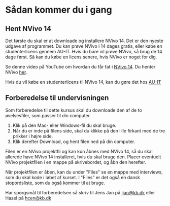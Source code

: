 # Sådan kommer du i gang

## Hent NVivo 14 
Det første du skal er at downloade og installere NVivo 14. Det er den nyeste udgave af programmet.
Du kan prøve NVivo i 14 dages gratis, eller købe en studenterlicens gennem AU-IT. 
Hvis du bare vil prøve NVivo, så brug de 14 dage først. Så kan du købe en licens senere, hvis NVivo er noget for dig.  

Se denne video på YouTube om hvordan du får fat i [NVivo 14](https://youtu.be/Uwq9Mvm96Zw). Du henter NVivo [her](https://login.qsrinternational.com/qsruluruprod.onmicrosoft.com/B2C_1A_V2_SIGNUPORSIGNIN/oauth2/v2.0/authorize?client_id=2db1661d-739c-4e2a-a9c9-1a2ecca68241&nonce=defaultNonce&redirect_uri=https%3A%2F%2Fqsr-portal-bridge.mynvivo.com%2Flogin-callback&scope=https%3A%2F%2Fqsruluruprod.onmicrosoft.com%2F1ba28fe5-b706-43ca-aa8a-2dc67a096120%2Faccess_as_user%20openid%20profile%20offline_access&response_type=id_token%20token&option=signup&plt=1.1.1.1.0&_ga=2.4531504.2064332091.1688094305-1765010995.1677722015&is_free_trial=1.).  

Hvis du vil købe en studenterlicens til NVivo 14, kan du gøre det hos [AU-IT](https://studerende.au.dk/it-support/software/nvivo)

## Forberedelse til undervisningen
Som forberedelse til dette kursus skal du downloade den af de to øvelsesfiler, som passer til din computer.
1. Klik på den Mac- eller Windows-fil du skal bruge.
2. Når du er inde på filens side, skal du klikke på den lille firkant med de tre prikker i højre side.
3. Klik derefter Download, og hent filen ned på din computer.

Filen er en NVivo projektfil og kan kun åbnes med NVivo 14, så du skal allerede have NVivo 14 installeret, hvis du skal bruge den.
Placer eventuelt NVivo projektfilen i en mappe på skrivebordet, og åbn den herefter.

Når projektfilen er åben, kan du under "Files" se en mappe med interviews, som du skal kode i løbet af kurset. I "Files" er det også en dansk stopordsliste, som du også kommer til at bruge.

Har spørgsmål til forberedelsen så skriv til Jens Jan på jjan@kb.dk eller Hazel på hcen@kb.dk
